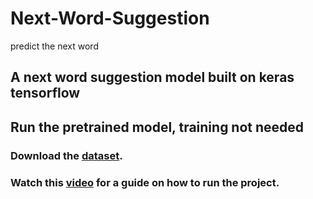 # Next-Word-Suggestion
predict the next word

## A next word suggestion model built on keras tensorflow
## Run the pretrained model, training not needed

### Download the [dataset](https://www.kaggle.com/rtatman/blog-authorship-corpus).

### Watch this [video](https://youtu.be/UDm-s3Wr9rk) for a guide on how to run the project.
